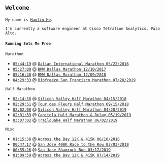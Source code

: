 ## `Welcome`

`My name is `[`Hanlin He`](https://www.linkedin.com/in/hehanlin/).

`I'm currently a software engineer at Cisco Tetration Analytics, Palo Alto.`

#### `Running Sets Me Free`

`Marathon`
- [`05:44:19`](http://www.geexek.com/score/pscore?cGlkPTUyNzA3ODcmY2lkPTc2MTMmcmlkPTIzMjQzJm5pZ2h0PTAmb3BlbklkPSZ1c2VySWQ9) @ [`Dalian International Marathon 05/22/2016`](http://www.dlmls.org/)
- [`05:27:00`](https://www.athlinks.com/event/20447/results/Event/696876/Course/1135965/Bib/2296) @ [`BMW Dallas Marathon 12/10/2017`](https://www.bmwdallasmarathon.com/)
- [`05:16:40`](https://www.athlinks.com/event/20447/results/Event/701326/Course/1141975/Bib/183) @ [`BMW Dallas Marathon 12/09/2018`](https://www.bmwdallasmarathon.com/)
- [`04:29:33`]() @ [`Biofreeze San Francisco Marathon 07/28/2019`](https://www.thesfmarathon.com/)

`Half Marathon`
- [`02:14:58`](https://www.athlinks.com/event/235654/results/Event/722926/Course/1187930/Bib/2551) @ [`Silicon Valley Half Marathon 04/15/2018`](http://svhalfmarathon.com/)
- [`02:29:51`](https://www.athlinks.com/event/35571/results/Event/741490/Course/1235346/Bib/1491) @ [`Tour des Fleurs Half Marathon 09/15/2018`](https://www.tourdesfleurs.com/)
- [`02:02:08`](https://www.athlinks.com/event/235654/results/Event/855075/Course/1585358/Bib/517) @ [`Silicon Valley Half Marathon 04/28/2019`](http://svhalfmarathon.com/)
- [`02:01:33`](https://www.athlinks.com/event/12659/results/Event/858375/Course/1598012/Bib/727) @ [`Capitola Half Marathon & Relay 05/19/2019`](https://www.runsurferspath.com/marathon/half-marathon/)
- [`03:07:02`](https://www.athlinks.com/event/43012/results/event/862372/course/1613888/bib/851) @ [`Trailquake Half Marathon 06/02/2019`](https://brazenracing.com/trailquake/)

`Misc`
- [`01:15:38`](https://www.athlinks.com/event/19807/results/Event/711028/Course/1162494/Bib/2404) @ [`Across the Bay 12K & 415K 06/10/2018`](http://www.representrunning.com/across-bay-12k-415k/)
- [`00:47:17`](https://www.athlinks.com/event/19352/results/Event/840700/Course/1522884/Bib/2151) @ [`San Jose 408K Race to the Row 02/03/2019`](http://run408k.com/)
- [`00:55:26`](https://www.athlinks.com/event/311027/results/Event/847184/Course/1554401/Bib/336) @ [`San Jose Shamrock Run 03/17/2019`](http://sanjoseshamrockrun.com/)
- [`01:09:59`](https://www.athlinks.com/event/19807/results/Event/869327/Course/1642781/Bib/3122) @ [`Across the Bay 12K & 415K 07/14/2019`](http://www.representrunning.com/across-bay-12k-415k/)
